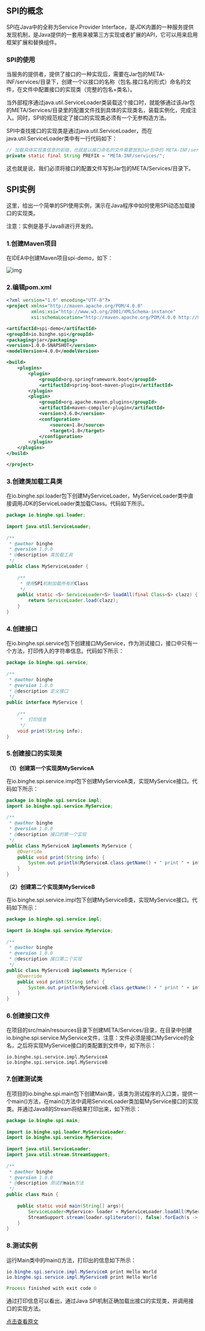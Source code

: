 ## SPI的概念<Badge text="转载"/>

SPI在Java中的全称为Service Provider Interface，是JDK内置的一种服务提供发现机制，是Java提供的一套用来被第三方实现或者扩展的API，它可以用来启用框架扩展和替换组件。

### SPI的使用

当服务的提供者，提供了接口的一种实现后，需要在Jar包的META-INF/services/目录下，创建一个以接口的名称（包名.接口名的形式）命名的文件，在文件中配置接口的实现类（完整的包名+类名）。

当外部程序通过java.util.ServiceLoader类装载这个接口时，就能够通过该Jar包的META/Services/目录里的配置文件找到具体的实现类名，装载实例化，完成注入。同时，SPI的规范规定了接口的实现类必须有一个无参构造方法。

SPI中查找接口的实现类是通过java.util.ServiceLoader，而在java.util.ServiceLoader类中有一行代码如下：

```java
// 加载具体实现类信息的前缀，也就是以接口命名的文件需要放到Jar包中的 META-INF/services/目录下
private static final String PREFIX = "META-INF/services/";
```

这也就是说，我们必须将接口的配置文件写到Jar包的META/Services/目录下。

## SPI实例

这里，给出一个简单的SPI使用实例，演示在Java程序中如何使用SPI动态加载接口的实现类。

注意：实例是基于Java8进行开发的。

### 1.创建Maven项目

在IDEA中创建Maven项目spi-demo，如下：

![img](https://mmbiz.qpic.cn/mmbiz_png/9pYbGqawogOetKSOZViazEy4Y09RAA4f8fwu5LX63YA1aoxV9P55K29UQqaxKZZ4iaX2wmibk2y7zqFEFy1h7LWDg/640?wx_fmt=png&tp=webp&wxfrom=5&wx_lazy=1&wx_co=1)

### 2.编辑pom.xml

```xml
<?xml version="1.0" encoding="UTF-8"?>
<project xmlns="http://maven.apache.org/POM/4.0.0"
         xmlns:xsi="http://www.w3.org/2001/XMLSchema-instance"
         xsi:schemaLocation="http://maven.apache.org/POM/4.0.0 http://maven.apache.org/xsd/maven-4.0.0.xsd">

<artifactId>spi-demo</artifactId>
<groupId>io.binghe.spi</groupId>
<packaging>jar</packaging>
<version>1.0.0-SNAPSHOT</version>
<modelVersion>4.0.0</modelVersion>

<build>
    <plugins>
        <plugin>
            <groupId>org.springframework.boot</groupId>
            <artifactId>spring-boot-maven-plugin</artifactId>
        </plugin>
        <plugin>
            <groupId>org.apache.maven.plugins</groupId>
            <artifactId>maven-compiler-plugin</artifactId>
            <version>3.6.0</version>
            <configuration>
                <source>1.8</source>
                <target>1.8</target>
            </configuration>
        </plugin>
    </plugins>
</build>

</project>
```

### 3.创建类加载工具类

在io.binghe.spi.loader包下创建MyServiceLoader，MyServiceLoader类中直接调用JDK的ServiceLoader类加载Class。代码如下所示。

```java
package io.binghe.spi.loader;
 
import java.util.ServiceLoader;
 
/**
 * @author binghe
 * @version 1.0.0
 * @description 类加载工具
 */
public class MyServiceLoader {
 
    /**
     * 使用SPI机制加载所有的Class
     */
    public static <S> ServiceLoader<S> loadAll(final Class<S> clazz) {
        return ServiceLoader.load(clazz);
    }
}
```

### 4.创建接口

在io.binghe.spi.service包下创建接口MyService，作为测试接口，接口中只有一个方法，打印传入的字符串信息。代码如下所示：

```java
package io.binghe.spi.service;
 
/**
 * @author binghe
 * @version 1.0.0
 * @description 定义接口
 */
public interface MyService {
 
    /**
     *  打印信息
     */
    void print(String info);
}
```

### 5.创建接口的实现类

**（1）创建第一个实现类MyServiceA**

在io.binghe.spi.service.impl包下创建MyServiceA类，实现MyService接口。代码如下所示：

```java
package io.binghe.spi.service.impl;
import io.binghe.spi.service.MyService;
 
/**
 * @author binghe
 * @version 1.0.0
 * @description 接口的第一个实现
 */
public class MyServiceA implements MyService {
    @Override
    public void print(String info) {
        System.out.println(MyServiceA.class.getName() + " print " + info);
    }
}
```

**（2）创建第二个实现类MyServiceB**

在io.binghe.spi.service.impl包下创建MyServiceB类，实现MyService接口。代码如下所示：

```java
package io.binghe.spi.service.impl;
 
import io.binghe.spi.service.MyService;
 
/**
 * @author binghe
 * @version 1.0.0
 * @description 接口第二个实现
 */
public class MyServiceB implements MyService {
    @Override
    public void print(String info) {
        System.out.println(MyServiceB.class.getName() + " print " + info);
    }
}
```

### 6.创建接口文件

在项目的src/main/resources目录下创建META/Services/目录，在目录中创建io.binghe.spi.service.MyService文件，注意：文件必须是接口MyService的全名，之后将实现MyService接口的类配置到文件中，如下所示：

```
io.binghe.spi.service.impl.MyServiceA
io.binghe.spi.service.impl.MyServiceB
```

### 7.创建测试类

在项目的io.binghe.spi.main包下创建Main类，该类为测试程序的入口类，提供一个main()方法，在main()方法中调用ServiceLoader类加载MyService接口的实现类。并通过Java8的Stream将结果打印出来，如下所示：

```java
package io.binghe.spi.main;
 
import io.binghe.spi.loader.MyServiceLoader;
import io.binghe.spi.service.MyService;
 
import java.util.ServiceLoader;
import java.util.stream.StreamSupport;
 
/**
 * @author binghe
 * @version 1.0.0
 * @description 测试的main方法
 */
public class Main {
 
    public static void main(String[] args){
        ServiceLoader<MyService> loader = MyServiceLoader.loadAll(MyService.class);
        StreamSupport.stream(loader.spliterator(), false).forEach(s -> s.print("Hello World"));
    }
}
```

### 8.测试实例

运行Main类中的main()方法，打印出的信息如下所示：

```java
io.binghe.spi.service.impl.MyServiceA print Hello World
io.binghe.spi.service.impl.MyServiceB print Hello World

Process finished with exit code 0
```

通过打印信息可以看出，通过Java SPI机制正确加载出接口的实现类，并调用接口的实现方法。



[点击查看原文](https://mp.weixin.qq.com/s?__biz=Mzg3MzE1NTIzNA==&mid=2247489410&idx=1&sn=293d6e5c4807c0086c3b368137c40324&chksm=cee5084ff992815960269174c5e81ea5b67a082aa008ee3c5a9a0953aa329c58d361844bd039&mpshare=1&scene=24&srcid=1121OihaqDHMWF2UrmlJ4me3&sharer_sharetime=1605932625443&sharer_shareid=e8b5a699d4f9300a986c875b58b82afd&key=575feec0f6d5e7a87032da4ad82899ced54ac8a6279e13a5b32816539782e730d6d4075c0b3fc78a44eefd4efd442b81c8c651feab689491f27235a942879ebe9c6948cce31b8d41ffe0532396380229330464beb77dd36316699dadb00b931e73ecfc218f531358a062e13deb009e4482099af8a306f19bbe220e34960c2b52&ascene=14&uin=Mjg0NjMzNDkyNQ%3D%3D&devicetype=Windows+10+x64&version=62090070&lang=zh_CN&exportkey=A52eTYbtJsaazytGLNYa5q0%3D&pass_ticket=np8fXnXszFVBucpyW6buUnZfcZZoHqbq3whWSfPISU5uEU%2BQq22vLVKDD2QqI9cL&wx_header=0)